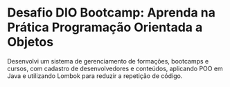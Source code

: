 ﻿# Desafio DIO Bootcamp: Aprenda na Prática Programação Orientada a Objetos

Desenvolvi um sistema de gerenciamento de formações, bootcamps e cursos, com cadastro de desenvolvedores e conteúdos, aplicando POO em Java e utilizando Lombok para reduzir a repetição de código.
